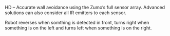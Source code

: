 HD – Accurate wall avoidance using the Zumo’s full sensor array. Advanced solutions can also consider all IR emitters to each sensor.

Robot reverses when somthing is detected in front, turns right when something is on the left and turns left when something is on the right.


